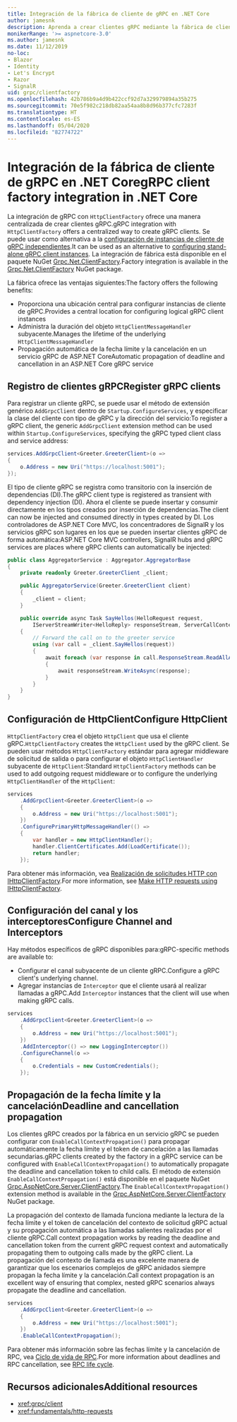 ```yaml
---
title: Integración de la fábrica de cliente de gRPC en .NET Core
author: jamesnk
description: Aprenda a crear clientes gRPC mediante la fábrica de cliente.
monikerRange: '>= aspnetcore-3.0'
ms.author: jamesnk
ms.date: 11/12/2019
no-loc:
- Blazor
- Identity
- Let's Encrypt
- Razor
- SignalR
uid: grpc/clientfactory
ms.openlocfilehash: 42b786b9a4d9b422ccf92d7a329979894a35b275
ms.sourcegitcommit: 70e5f982c218db82aa54aa8b8d96b377cfc7283f
ms.translationtype: HT
ms.contentlocale: es-ES
ms.lasthandoff: 05/04/2020
ms.locfileid: "82774722"
---
```

# <a name="grpc-client-factory-integration-in-net-core"></a><span data-ttu-id="93c3b-103">Integración de la fábrica de cliente de gRPC en .NET Core</span><span class="sxs-lookup"><span data-stu-id="93c3b-103">gRPC client factory integration in .NET Core</span></span>

<span data-ttu-id="93c3b-104">La integración de gRPC con `HttpClientFactory` ofrece una manera centralizada de crear clientes gRPC.</span><span class="sxs-lookup"><span data-stu-id="93c3b-104">gRPC integration with `HttpClientFactory` offers a centralized way to create gRPC clients.</span></span> <span data-ttu-id="93c3b-105">Se puede usar como alternativa a la [configuración de instancias de cliente de gRPC independientes](xref:grpc/client).</span><span class="sxs-lookup"><span data-stu-id="93c3b-105">It can be used as an alternative to [configuring stand-alone gRPC client instances](xref:grpc/client).</span></span> <span data-ttu-id="93c3b-106">La integración de fábrica está disponible en el paquete NuGet [Grpc.Net.ClientFactory](https://www.nuget.org/packages/Grpc.Net.ClientFactory).</span><span class="sxs-lookup"><span data-stu-id="93c3b-106">Factory integration is available in the [Grpc.Net.ClientFactory](https://www.nuget.org/packages/Grpc.Net.ClientFactory) NuGet package.</span></span>

<span data-ttu-id="93c3b-107">La fábrica ofrece las ventajas siguientes:</span><span class="sxs-lookup"><span data-stu-id="93c3b-107">The factory offers the following benefits:</span></span>

* <span data-ttu-id="93c3b-108">Proporciona una ubicación central para configurar instancias de cliente de gRPC.</span><span class="sxs-lookup"><span data-stu-id="93c3b-108">Provides a central location for configuring logical gRPC client instances</span></span>
* <span data-ttu-id="93c3b-109">Administra la duración del objeto `HttpClientMessageHandler` subyacente.</span><span class="sxs-lookup"><span data-stu-id="93c3b-109">Manages the lifetime of the underlying `HttpClientMessageHandler`</span></span>
* <span data-ttu-id="93c3b-110">Propagación automática de la fecha límite y la cancelación en un servicio gRPC de ASP.NET Core</span><span class="sxs-lookup"><span data-stu-id="93c3b-110">Automatic propagation of deadline and cancellation in an ASP.NET Core gRPC service</span></span>

## <a name="register-grpc-clients"></a><span data-ttu-id="93c3b-111">Registro de clientes gRPC</span><span class="sxs-lookup"><span data-stu-id="93c3b-111">Register gRPC clients</span></span>

<span data-ttu-id="93c3b-112">Para registrar un cliente gRPC, se puede usar el método de extensión genérico `AddGrpcClient` dentro de `Startup.ConfigureServices`, y especificar la clase del cliente con tipo de gRPC y la dirección del servicio:</span><span class="sxs-lookup"><span data-stu-id="93c3b-112">To register a gRPC client, the generic `AddGrpcClient` extension method can be used within `Startup.ConfigureServices`, specifying the gRPC typed client class and service address:</span></span>

```csharp
services.AddGrpcClient<Greeter.GreeterClient>(o =>
{
    o.Address = new Uri("https://localhost:5001");
});
```

<span data-ttu-id="93c3b-113">El tipo de cliente gRPC se registra como transitorio con la inserción de dependencias (DI).</span><span class="sxs-lookup"><span data-stu-id="93c3b-113">The gRPC client type is registered as transient with dependency injection (DI).</span></span> <span data-ttu-id="93c3b-114">Ahora el cliente se puede insertar y consumir directamente en los tipos creados por inserción de dependencias.</span><span class="sxs-lookup"><span data-stu-id="93c3b-114">The client can now be injected and consumed directly in types created by DI.</span></span> <span data-ttu-id="93c3b-115">Los controladores de ASP.NET Core MVC, los concentradores de SignalR y los servicios gRPC son lugares en los que se pueden insertar clientes gRPC de forma automática:</span><span class="sxs-lookup"><span data-stu-id="93c3b-115">ASP.NET Core MVC controllers, SignalR hubs and gRPC services are places where gRPC clients can automatically be injected:</span></span>

```csharp
public class AggregatorService : Aggregator.AggregatorBase
{
    private readonly Greeter.GreeterClient _client;

    public AggregatorService(Greeter.GreeterClient client)
    {
        _client = client;
    }

    public override async Task SayHellos(HelloRequest request,
        IServerStreamWriter<HelloReply> responseStream, ServerCallContext context)
    {
        // Forward the call on to the greeter service
        using (var call = _client.SayHellos(request))
        {
            await foreach (var response in call.ResponseStream.ReadAllAsync())
            {
                await responseStream.WriteAsync(response);
            }
        }
    }
}
```

## <a name="configure-httpclient"></a><span data-ttu-id="93c3b-116">Configuración de HttpClient</span><span class="sxs-lookup"><span data-stu-id="93c3b-116">Configure HttpClient</span></span>

<span data-ttu-id="93c3b-117">`HttpClientFactory` crea el objeto `HttpClient` que usa el cliente gRPC.</span><span class="sxs-lookup"><span data-stu-id="93c3b-117">`HttpClientFactory` creates the `HttpClient` used by the gRPC client.</span></span> <span data-ttu-id="93c3b-118">Se pueden usar métodos `HttpClientFactory` estándar para agregar middleware de solicitud de salida o para configurar el objeto `HttpClientHandler` subyacente de `HttpClient`:</span><span class="sxs-lookup"><span data-stu-id="93c3b-118">Standard `HttpClientFactory` methods can be used to add outgoing request middleware or to configure the underlying `HttpClientHandler` of the `HttpClient`:</span></span>

```csharp
services
    .AddGrpcClient<Greeter.GreeterClient>(o =>
    {
        o.Address = new Uri("https://localhost:5001");
    })
    .ConfigurePrimaryHttpMessageHandler(() =>
    {
        var handler = new HttpClientHandler();
        handler.ClientCertificates.Add(LoadCertificate());
        return handler;
    });
```

<span data-ttu-id="93c3b-119">Para obtener más información, vea [Realización de solicitudes HTTP con IHttpClientFactory](xref:fundamentals/http-requests).</span><span class="sxs-lookup"><span data-stu-id="93c3b-119">For more information, see [Make HTTP requests using IHttpClientFactory](xref:fundamentals/http-requests).</span></span>

## <a name="configure-channel-and-interceptors"></a><span data-ttu-id="93c3b-120">Configuración del canal y los interceptores</span><span class="sxs-lookup"><span data-stu-id="93c3b-120">Configure Channel and Interceptors</span></span>

<span data-ttu-id="93c3b-121">Hay métodos específicos de gRPC disponibles para:</span><span class="sxs-lookup"><span data-stu-id="93c3b-121">gRPC-specific methods are available to:</span></span>

* <span data-ttu-id="93c3b-122">Configurar el canal subyacente de un cliente gRPC.</span><span class="sxs-lookup"><span data-stu-id="93c3b-122">Configure a gRPC client's underlying channel.</span></span>
* <span data-ttu-id="93c3b-123">Agregar instancias de `Interceptor` que el cliente usará al realizar llamadas a gRPC.</span><span class="sxs-lookup"><span data-stu-id="93c3b-123">Add `Interceptor` instances that the client will use when making gRPC calls.</span></span>

```csharp
services
    .AddGrpcClient<Greeter.GreeterClient>(o =>
    {
        o.Address = new Uri("https://localhost:5001");
    })
    .AddInterceptor(() => new LoggingInterceptor())
    .ConfigureChannel(o =>
    {
        o.Credentials = new CustomCredentials();
    });
```

## <a name="deadline-and-cancellation-propagation"></a><span data-ttu-id="93c3b-124">Propagación de la fecha límite y la cancelación</span><span class="sxs-lookup"><span data-stu-id="93c3b-124">Deadline and cancellation propagation</span></span>

<span data-ttu-id="93c3b-125">Los clientes gRPC creados por la fábrica en un servicio gRPC se pueden configurar con `EnableCallContextPropagation()` para propagar automáticamente la fecha límite y el token de cancelación a las llamadas secundarias.</span><span class="sxs-lookup"><span data-stu-id="93c3b-125">gRPC clients created by the factory in a gRPC service can be configured with `EnableCallContextPropagation()` to automatically propagate the deadline and cancellation token to child calls.</span></span> <span data-ttu-id="93c3b-126">El método de extensión `EnableCallContextPropagation()` está disponible en el paquete NuGet [Grpc.AspNetCore.Server.ClientFactory](https://www.nuget.org/packages/Grpc.AspNetCore.Server.ClientFactory).</span><span class="sxs-lookup"><span data-stu-id="93c3b-126">The `EnableCallContextPropagation()` extension method is available in the [Grpc.AspNetCore.Server.ClientFactory](https://www.nuget.org/packages/Grpc.AspNetCore.Server.ClientFactory) NuGet package.</span></span>

<span data-ttu-id="93c3b-127">La propagación del contexto de llamada funciona mediante la lectura de la fecha límite y el token de cancelación del contexto de solicitud gRPC actual y su propagación automática a las llamadas salientes realizadas por el cliente gRPC.</span><span class="sxs-lookup"><span data-stu-id="93c3b-127">Call context propagation works by reading the deadline and cancellation token from the current gRPC request context and automatically propagating them to outgoing calls made by the gRPC client.</span></span> <span data-ttu-id="93c3b-128">La propagación del contexto de llamada es una excelente manera de garantizar que los escenarios complejos de gRPC anidados siempre propagan la fecha límite y la cancelación.</span><span class="sxs-lookup"><span data-stu-id="93c3b-128">Call context propagation is an excellent way of ensuring that complex, nested gRPC scenarios always propagate the deadline and cancellation.</span></span>

```csharp
services
    .AddGrpcClient<Greeter.GreeterClient>(o =>
    {
        o.Address = new Uri("https://localhost:5001");
    })
    .EnableCallContextPropagation();
```

<span data-ttu-id="93c3b-129">Para obtener más información sobre las fechas límite y la cancelación de RPC, vea [Ciclo de vida de RPC](https://www.grpc.io/docs/guides/concepts/#rpc-life-cycle).</span><span class="sxs-lookup"><span data-stu-id="93c3b-129">For more information about deadlines and RPC cancellation, see [RPC life cycle](https://www.grpc.io/docs/guides/concepts/#rpc-life-cycle).</span></span>

## <a name="additional-resources"></a><span data-ttu-id="93c3b-130">Recursos adicionales</span><span class="sxs-lookup"><span data-stu-id="93c3b-130">Additional resources</span></span>

* <xref:grpc/client>
* <xref:fundamentals/http-requests>
